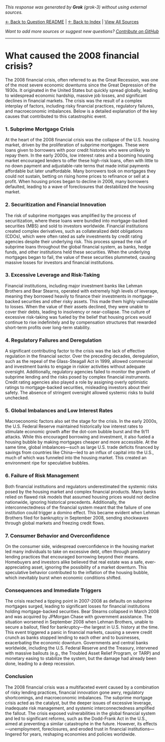 <!-- 
Generated by: grok
Model: grok-3
Prompt type: default
Generated at: 2025-06-13T11:14:09.303047
-->

*This response was generated by **Grok** (grok-3) without using external sources.*

[← Back to Question README](README.md) | [← Back to Index](../README.md) | [View All Sources](../allsources.md)

*Want to add more sources or suggest new questions? [Contribute on GitHub](https://github.com/justinwest/SuggestedSources)*

---

# What caused the 2008 financial crisis?

The 2008 financial crisis, often referred to as the Great Recession, was one of the most severe economic downturns since the Great Depression of the 1930s. It originated in the United States but quickly spread globally, leading to widespread economic hardship, massive job losses, and significant declines in financial markets. The crisis was the result of a complex interplay of factors, including risky financial practices, regulatory failures, and macroeconomic imbalances. Below is a detailed explanation of the key causes that contributed to this catastrophic event.

### 1. **Subprime Mortgage Crisis**
At the heart of the 2008 financial crisis was the collapse of the U.S. housing market, driven by the proliferation of subprime mortgages. These were loans given to borrowers with poor credit histories who were unlikely to repay them. In the early 2000s, low interest rates and a booming housing market encouraged lenders to offer these high-risk loans, often with little to no down payment and adjustable-rate terms that made initial payments affordable but later unaffordable. Many borrowers took on mortgages they could not sustain, betting on rising home prices to refinance or sell at a profit. When housing prices began to decline in 2006, many borrowers defaulted, leading to a wave of foreclosures that destabilized the housing market.

### 2. **Securitization and Financial Innovation**
The risk of subprime mortgages was amplified by the process of securitization, where these loans were bundled into mortgage-backed securities (MBS) and sold to investors worldwide. Financial institutions created complex derivatives, such as collateralized debt obligations (CDOs), which were often rated as safe investments by credit rating agencies despite their underlying risk. This process spread the risk of subprime loans throughout the global financial system, as banks, hedge funds, and other institutions held these securities. When the underlying mortgages began to fail, the value of these securities plummeted, causing massive losses for investors and financial institutions.

### 3. **Excessive Leverage and Risk-Taking**
Financial institutions, including major investment banks like Lehman Brothers and Bear Stearns, operated with extremely high levels of leverage, meaning they borrowed heavily to finance their investments in mortgage-backed securities and other risky assets. This made them highly vulnerable to losses. When the value of their assets declined, they were unable to cover their debts, leading to insolvency or near-collapse. The culture of excessive risk-taking was fueled by the belief that housing prices would continue to rise indefinitely and by compensation structures that rewarded short-term profits over long-term stability.

### 4. **Regulatory Failures and Deregulation**
A significant contributing factor to the crisis was the lack of effective regulation in the financial sector. Over the preceding decades, deregulation, such as the repeal of the Glass-Steagall Act in 1999, allowed commercial and investment banks to engage in riskier activities without adequate oversight. Additionally, regulatory agencies failed to monitor the growth of subprime lending and the risks posed by complex financial instruments. Credit rating agencies also played a role by assigning overly optimistic ratings to mortgage-backed securities, misleading investors about their safety. The absence of stringent oversight allowed systemic risks to build unchecked.

### 5. **Global Imbalances and Low Interest Rates**
Macroeconomic factors also set the stage for the crisis. In the early 2000s, the U.S. Federal Reserve maintained historically low interest rates to stimulate economic growth after the dot-com bubble burst and the 9/11 attacks. While this encouraged borrowing and investment, it also fueled a housing bubble by making mortgages cheaper and more accessible. At the same time, global imbalances—such as large U.S. trade deficits financed by savings from countries like China—led to an influx of capital into the U.S., much of which was funneled into the housing market. This created an environment ripe for speculative bubbles.

### 6. **Failure of Risk Management**
Both financial institutions and regulators underestimated the systemic risks posed by the housing market and complex financial products. Many banks relied on flawed risk models that assumed housing prices would not decline nationwide, ignoring historical precedents. Additionally, the interconnectedness of the financial system meant that the failure of one institution could trigger a domino effect. This became evident when Lehman Brothers filed for bankruptcy in September 2008, sending shockwaves through global markets and freezing credit flows.

### 7. **Consumer Behavior and Overconfidence**
On the consumer side, widespread overconfidence in the housing market led many individuals to take on excessive debt, often through predatory lending practices that encouraged borrowing beyond their means. Homebuyers and investors alike believed that real estate was a safe, ever-appreciating asset, ignoring the possibility of a market downturn. This speculative behavior contributed to the inflation of the housing bubble, which inevitably burst when economic conditions shifted.

### Consequences and Immediate Triggers
The crisis reached a tipping point in 2007-2008 as defaults on subprime mortgages surged, leading to significant losses for financial institutions holding mortgage-backed securities. Bear Stearns collapsed in March 2008 and was acquired by JPMorgan Chase with government assistance. The situation worsened in September 2008 when Lehman Brothers, unable to secure a bailout, filed for bankruptcy—the largest in U.S. history at the time. This event triggered a panic in financial markets, causing a severe credit crunch as banks stopped lending to each other and to businesses, exacerbating the economic downturn. Governments and central banks worldwide, including the U.S. Federal Reserve and the Treasury, intervened with massive bailouts (e.g., the Troubled Asset Relief Program, or TARP) and monetary easing to stabilize the system, but the damage had already been done, leading to a deep recession.

### Conclusion
The 2008 financial crisis was a multifaceted event caused by a combination of risky lending practices, financial innovation gone awry, regulatory shortcomings, and macroeconomic imbalances. The subprime mortgage crisis acted as the catalyst, but the deeper issues of excessive leverage, inadequate risk management, and systemic interconnectedness amplified the fallout. The crisis exposed vulnerabilities in the global financial system and led to significant reforms, such as the Dodd-Frank Act in the U.S., aimed at preventing a similar catastrophe in the future. However, its effects—unemployment, foreclosures, and eroded trust in financial institutions—lingered for years, reshaping economies and policies worldwide.